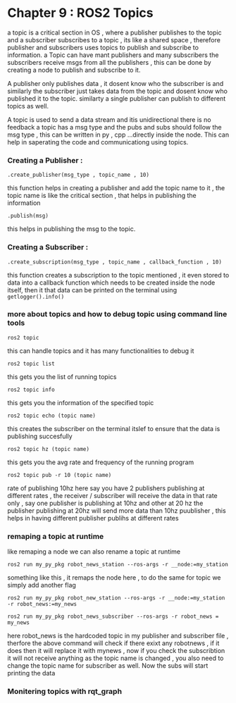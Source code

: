 # Chapter 9 : ROS2 Topics


a topic is a critical section in OS , where a publisher publishes to the topic and a subscriber subscribes to a topic , its like a shared space , therefore publisher and subscribers uses topics to publish and subscribe to information. a Topic can have mant publishers and many subscribers the subscribers receive msgs from all the publishers , this can be done by creating a node to publish and subscribe to it.
<P>A publisher only publishes data , it dosent know who the subscriber is and similarly the subscriber just takes data from the topic and dosent know who published it to the topic.
similarty a single publisher can publish to different topics as well.

A topic is used to send a data stream and itis unidirectional there is no feedback a topic has a msg type and the pubs and subs should follow the msg type , this can be written in py , cpp ...directly inside the node. This can help in saperating the code and communicationg using topics.



### Creating a Publisher : 
```
.create_publisher(msg_type , topic_name , 10) 
```
this function helps in creating a publisher and add the topic name to it  , the topic name is like the critical section , that helps in publishing the information

```
.publish(msg)
 ```

this helps in publishing the msg to the topic.

### Creating a Subscriber : 
```
.create_subscription(msg_type , topic_name , callback_function , 10)
```

this function creates a subscription to the topic mentioned , it even stored to data into a callback function which needs to be created inside the node itself, then it that data can be printed on the terminal using
``` getlogger().info() ```


### more about topics and how to debug topic using command line tools
```
ros2 topic
```
this can handle topics and it has many functionalities to debug it 
```
ros2 topic list
```
this gets you the list of running topics

```
ros2 topic info
```
this gets you the information of the specified topic

```
ros2 topic echo (topic name)
```

this creates the subscriber on the terminal itslef to ensure that the data is publishing succesfully
```
ros2 topic hz (topic name)
```
this gets you the avg rate and frequency of the running program

```
ros2 topic pub -r 10 (topic name)
```
rate of publishing 10hz here
say you have 2 publishers publishing at different rates , the receiver / subscriber will receive the data in that rate only , say one publisher is publishing at 10hz and other at 20 hz the publisher publishing at 20hz will send more data than 10hz puublisher , this helps in having different publisher publihs at different rates

### remaping a topic at runtime

like remaping a node we can also rename a topic at runtime 
```
ros2 run my_py_pkg robot_news_station --ros-args -r __node:=my_station
```
something like this , it remaps the node here , to do the same for topic we simply add another flag 

```
ros2 run my_py_pkg robot_new_station --ros-args -r __node:=my_station -r robot_news:=my_news

ros2 run my_py_pkg robot_news_subscriber --ros-args -r robot_news = my_news 
```
here robot_news is the hardcoded topic in my publisher and subscriber file , therfore the above command will check if there exixt any robotnews , if it does then it will replace it with mynews , now if you check the subscribtion it will not receive anything as the topic name is changed , you also need to change the topic name for subscriber as well. Now the subs will start printing the data 


### Monitering topics with rqt_graph


